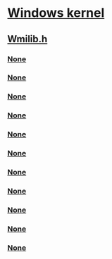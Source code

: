 # [Windows kernel](../_kernel/index.md)
## [Wmilib.h](index.md)
### [None](../wmilib/nc-wmilib-wmi_execute_method_callback.md)
### [None](../wmilib/nc-wmilib-wmi_function_control_callback.md)
### [None](../wmilib/nc-wmilib-wmi_query_datablock_callback.md)
### [None](../wmilib/nc-wmilib-wmi_query_reginfo_callback.md)
### [None](../wmilib/nc-wmilib-wmi_set_datablock_callback.md)
### [None](../wmilib/nc-wmilib-wmi_set_dataitem_callback.md)
### [None](../wmilib/nf-wmilib-wmicompleterequest.md)
### [None](../wmilib/nf-wmilib-wmifireevent.md)
### [None](../wmilib/nf-wmilib-wmisystemcontrol.md)
### [None](../wmilib/ns-wmilib-_wmiguidreginfo.md)
### [None](../wmilib/ns-wmilib-_wmilib_context.md)
